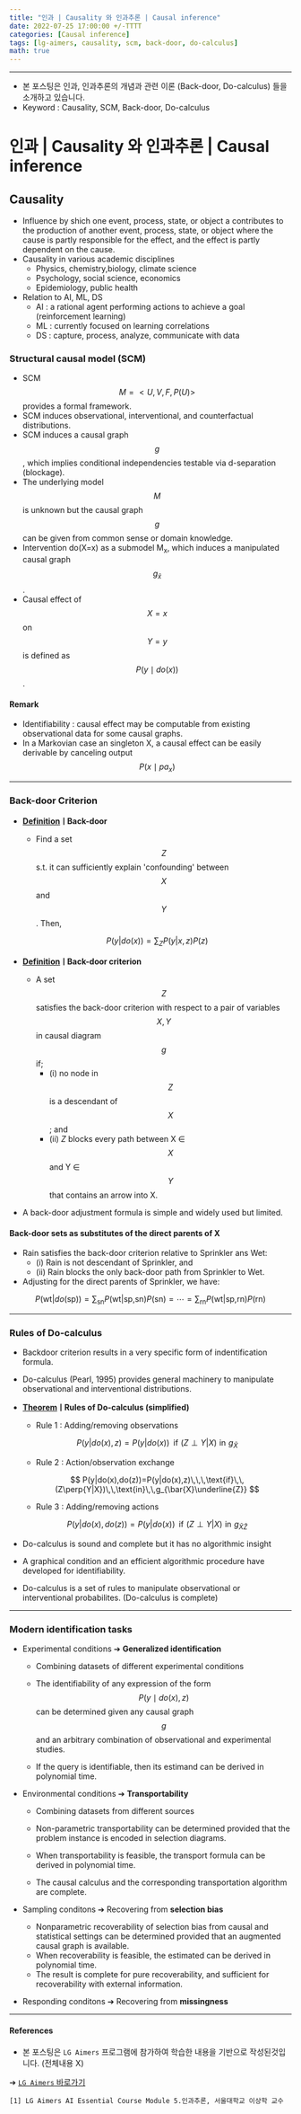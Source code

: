 ```yaml
---
title: "인과 | Causality 와 인과추론 | Causal inference"
date: 2022-07-25 17:00:00 +/-TTTT
categories: [Causal inference]
tags: [lg-aimers, causality, scm, back-door, do-calculus]
math: true
---
```




-----------------------

- 본 포스팅은 인과, 인과추론의 개념과 관련 이론 (Back-door, Do-calculus) 들을 소개하고 있습니다.
- Keyword : Causality, SCM, Back-door, Do-calculus



# **인과 | Causality 와 인과추론 | Causal inference**

## **Causality**

- Influence by shich one event, process, state, or object a contributes to the production of another event, process, state, or object where the cause is partly responsible for the effect, and the effect is partly dependent on the cause.
- Causality in various academic disciplines
  - Physics, chemistry,biology, climate science
  - Psychology, social science, economics
  - Epidemiology, public health
- Relation to AI, ML, DS
  - AI : a rational agent performing actions to achieve a goal (reinforcement learning)
  - ML : currently focused on learning correlations
  - DS : capture, process, analyze, communicate with data



### **Structural causal model (SCM)**

- SCM $$M = <U,V,F,P(U)>$$ provides a formal framework.
- SCM induces observational, interventional, and counterfactual distributions.
- SCM induces a causal graph $$g$$, which implies conditional independencies testable via d-separation (blockage).
- The underlying model $$M$$ is unknown but the causal graph $$g$$ can be given from common sense or domain knowledge.
- Intervention do(X=x) as a submodel M<sub>x</sub>, which induces a manipulated causal graph $$g_\bar{x}$$.
- Causal effect of $$X=x$$ on $$Y=y$$ is defined as $$P(y\mid{do(x)})$$.



#### **Remark**

- Identifiability : causal effect may be computable from existing observational data for some causal graphs.
- In a Markovian case an singleton X, a causal effect can be easily derivable by canceling output $$P(x\mid{pa_x})$$



--------------------

### **Back-door Criterion**

- **<u>Definition</u>**ㅣ**Back-door**

  - Find a set $$Z$$ s.t. it can sufficiently explain 'confounding' between $$X$$ and $$Y$$. Then, 

  $$
  P(y|do(x))=\sum_Z{P(y|x,z)P(z)}
  $$

- **<u>Definition</u>ㅣBack-door criterion**
  
  - A set $$Z$$ satisfies the back-door criterion with respect to a pair of variables $$X, Y$$ in causal diagram $$g$$ if;
    - (i) no node in $$Z$$ is a descendant of $$X$$; and
    - (ii) $Z$ blocks every path between X ∈ $$X$$ and Y ∈ $$Y$$ that contains an arrow into X.
- A back-door adjustment formula is simple and widely used but limited.



#### **Back-door sets as substitutes of the direct parents of X**

- Rain satisfies the back-door criterion relative to Sprinkler ans Wet:
  - (i) Rain is not descendant of Sprinkler, and
  - (ii) Rain blocks the only back-door path from Sprinkler to Wet.
- Adjusting for the direct parents of Sprinkler, we have:
  
$$
P(\text{wt}|do(\text{sp}))=\sum_\text{sn}P(\text{wt}|\text{sp,sn})P(\text{sn})=\cdots=\sum_\text{rn}P(\text{wt}|\text{sp,rn})P(\text{rn})
$$


---------------------

### **Rules of Do-calculus**

- Backdoor criterion results in a very specific form of indentification formula.

- Do-calculus (Pearl, 1995) provides general machinery to manipulate observational and interventional distributions.

- **<u>Theorem</u>ㅣRules of Do-calculus (simplified)**

  - Rule 1 : Adding/removing observations

  $$
  P(y|do(x),z)=P(y|do(x))\,\,\,\text{if}\,\,(Z\perp{Y|X})\,\,\text{in}\,\,g_{\bar{X}}
  $$

  - Rule 2 : Action/observation exchange

  $$
  P(y|do(x),do(z))=P(y|do(x),z)\,\,\,\text{if}\,\,(Z\perp{Y|X})\,\,\text{in}\,\,g_{\bar{X}\underline{Z}}
  $$

  - Rule 3 : Adding/removing actions

  $$
  P(y|do(x),do(z))=P(y|do(x))\,\,\,\text{if}\,\,(Z\perp{Y|X})\,\,\text{in}\,\,g_{\bar{X}\bar{Z}}
  $$

  

- Do-calculus is sound and complete but it has no algorithmic insight
- A graphical condition and an efficient algorithmic procedure have developed for identifiability.

- Do-calculus is a set of rules to manipulate observational or interventional probabilites. (Do-calculus is complete)



---------------------------------------------

### **Modern identification tasks**

- Experimental conditions ➔ **Generalized identification**

  - Combining datasets of different experimental conditions

  - The identifiability of any expression of the form $$P(y\mid{do(x), z})$$ can be determined given any causal graph $$g$$ and an arbitrary combination of observational and experimental studies.
  - If the query is identifiable, then its estimand can be derived in polynomial time.

- Environmental conditions ➔ **Transportability**

  - Combining datasets from different sources

  - Non-parametric transportability can be determined provided that the problem instance is encoded in selection diagrams.
  - When transportability is feasible, the transport formula can be derived in polynomial time.
  - The causal calculus and the corresponding transportation algorithm are complete.

- Sampling conditons ➔ Recovering from **selection bias**

  - Nonparametric recoverability of selection bias from causal and statistical settings can be determined provided that an augmented causal graph is available.
  - When recoverability is feasible, the estimated can be derived in polynomial time.
  - The result is complete for pure recoverability, and sufficient for recoverability with external information.

- Responding conditons ➔ Recovering from **missingness**



----

#### **References**
- 본 포스팅은 `LG Aimers` 프로그램에 참가하여 학습한 내용을 기반으로 작성된것입니다. (전체내용 X)

➔ [`LG Aimers` 바로가기](https://www.lgaimers.ai/)

```
[1] LG Aimers AI Essential Course Module 5.인과추론, 서울대학교 이상학 교수 
```

